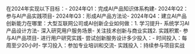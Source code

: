 在2024年实现以下目标：- 2024年Q1：完成AI产品知识体系构建- 2024年Q2：参与AI产品实践项目- 2024年Q3：形成AI产品方法论- 2024年Q4：建立AI产品创新能力在哪里：大型互联网公司或AI创新企业如何做：1. 学习提升- 系统学习AI产品设计方法- 深入研究用户服务场景- 关注技术创新与商业实践2. 实践积累- 参与AI产品项目- 进行用户研究实践- 尝试创新服务设计多少投入：- 时间投入：每周至少20小时- 学习投入：参加专业培训和交流- 实践投入：持续参与项目实战
